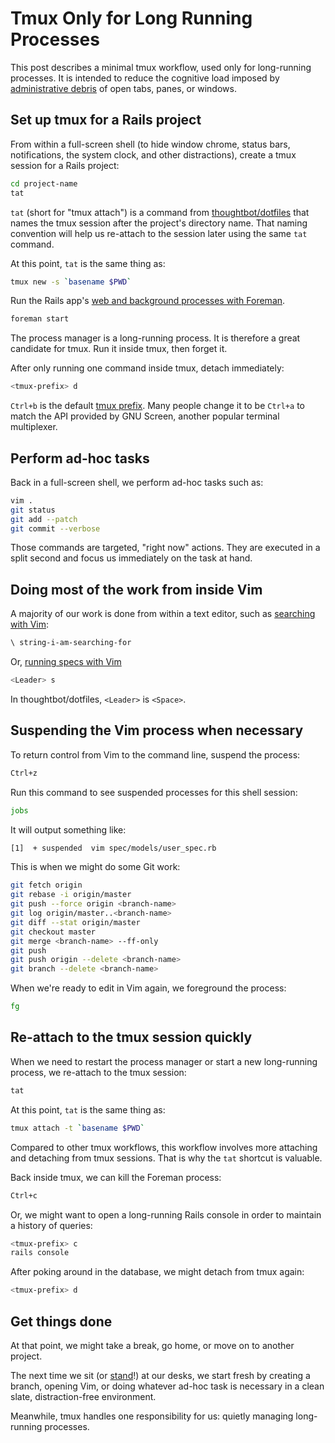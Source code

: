 # Tmux Only for Long Running Processes

This post describes a minimal tmux workflow, used only for long-running
processes. It is intended to reduce the cognitive load imposed by
[administrative debris](http://2ndscale.com/rtomayko/2008/administrative-debris)
of open tabs, panes, or windows.

## Set up tmux for a Rails project

From within a full-screen shell (to hide window chrome, status bars,
notifications, the system clock, and other distractions), create a tmux session
for a Rails project:

```bash
cd project-name
tat
```

`tat` (short for "tmux attach") is a command from
[thoughtbot/dotfiles](https://github.com/thoughtbot/dotfiles/blob/master/bin/tat)
that names the tmux session after the project's directory name. That naming
convention will help us re-attach to the session later using the same `tat`
command.

At this point, `tat` is the same thing as:

```bash
tmux new -s `basename $PWD`
```

Run the Rails app's [web and background processes with Foreman][ps].

[ps]: /process-model

```bash
foreman start
```

The process manager is a long-running process. It is therefore a great candidate
for tmux. Run it inside tmux, then forget it.

After only running one command inside tmux, detach immediately:

```bash
<tmux-prefix> d
```

`Ctrl+b` is the default [tmux prefix]. Many people change it to be `Ctrl+a` to
match the API provided by GNU Screen, another popular terminal multiplexer.

[tmux prefix]: tmux-faq

## Perform ad-hoc tasks

Back in a full-screen shell, we perform ad-hoc tasks such as:

```bash
vim .
git status
git add --patch
git commit --verbose
```

Those commands are targeted, "right now" actions. They are executed in a split
second and focus us immediately on the task at hand.

## Doing most of the work from inside Vim

A majority of our work is done from within a text editor,
such as [searching with Vim][search]:

[search]: fast-search-with-vim

```bash
\ string-i-am-searching-for
```

Or, [running specs with Vim][specs]

[specs]: run-specs-with-vim

```bash
<Leader> s
```

In thoughtbot/dotfiles, `<Leader>` is `<Space>`.

## Suspending the Vim process when necessary

To return control from Vim to the command line, suspend the process:

```bash
Ctrl+z
```

Run this command to see suspended processes for this shell session:

```bash
jobs
```

It will output something like:

```bash
[1]  + suspended  vim spec/models/user_spec.rb
```

This is when we might do some Git work:

```bash
git fetch origin
git rebase -i origin/master
git push --force origin <branch-name>
git log origin/master..<branch-name>
git diff --stat origin/master
git checkout master
git merge <branch-name> --ff-only
git push
git push origin --delete <branch-name>
git branch --delete <branch-name>
```

When we're ready to edit in Vim again, we foreground the process:

```bash
fg
```

## Re-attach to the tmux session quickly

When we need to restart the process manager or start a new long-running
process, we re-attach to the tmux session:

```bash
tat
```

At this point, `tat` is the same thing as:

```bash
tmux attach -t `basename $PWD`
```

Compared to other tmux workflows, this workflow involves more attaching and
detaching from tmux sessions. That is why the `tat` shortcut is valuable.

Back inside tmux, we can kill the Foreman process:

```bash
Ctrl+c
```

Or, we might want to open a long-running Rails console in order to maintain a
history of queries:

```bash
<tmux-prefix> c
rails console
```

After poking around in the database, we might detach from tmux again:

```bash
<tmux-prefix> d
```

## Get things done

At that point, we might take a break, go home, or move on to another project.

The next time we sit (or [stand](http://en.wikipedia.org/wiki/Standing_desk)!)
at our desks, we start fresh by creating a branch, opening Vim, or doing
whatever ad-hoc task is necessary in a clean slate, distraction-free
environment.

Meanwhile, tmux handles one responsibility for us: quietly managing long-running
processes.
